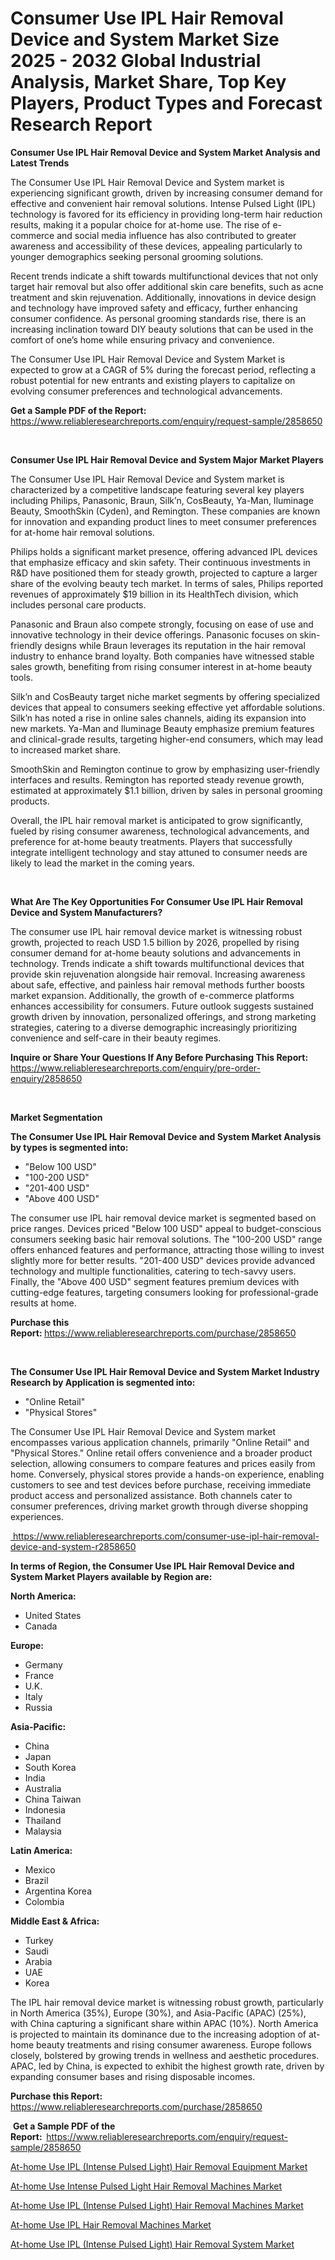 <p><h1>Consumer Use IPL Hair Removal Device and System Market Size 2025 - 2032 Global Industrial Analysis, Market Share, Top Key Players, Product Types and Forecast Research Report</h1></p><p><strong>Consumer Use IPL Hair Removal Device and System Market Analysis and Latest Trends</strong></p>
<p><p>The Consumer Use IPL Hair Removal Device and System market is experiencing significant growth, driven by increasing consumer demand for effective and convenient hair removal solutions. Intense Pulsed Light (IPL) technology is favored for its efficiency in providing long-term hair reduction results, making it a popular choice for at-home use. The rise of e-commerce and social media influence has also contributed to greater awareness and accessibility of these devices, appealing particularly to younger demographics seeking personal grooming solutions.</p><p>Recent trends indicate a shift towards multifunctional devices that not only target hair removal but also offer additional skin care benefits, such as acne treatment and skin rejuvenation. Additionally, innovations in device design and technology have improved safety and efficacy, further enhancing consumer confidence. As personal grooming standards rise, there is an increasing inclination toward DIY beauty solutions that can be used in the comfort of one’s home while ensuring privacy and convenience.</p><p>The Consumer Use IPL Hair Removal Device and System Market is expected to grow at a CAGR of 5% during the forecast period, reflecting a robust potential for new entrants and existing players to capitalize on evolving consumer preferences and technological advancements.</p></p>
<p><strong>Get a Sample PDF of the Report:&nbsp;</strong> <a href="https://www.reliableresearchreports.com/enquiry/request-sample/2858650?utm_campaign=9&utm_medium=2&utm_source=Github&utm_content=ia&utm_term=12032025&utm_id=consumer-use-ipl-hair-removal-device-and-system">https://www.reliableresearchreports.com/enquiry/request-sample/2858650</a></p>
<p>&nbsp;</p>
<p><strong>Consumer Use IPL Hair Removal Device and System Major Market Players</strong></p>
<p><p>The Consumer Use IPL Hair Removal Device and System market is characterized by a competitive landscape featuring several key players including Philips, Panasonic, Braun, Silk’n, CosBeauty, Ya-Man, Iluminage Beauty, SmoothSkin (Cyden), and Remington. These companies are known for innovation and expanding product lines to meet consumer preferences for at-home hair removal solutions.</p><p>Philips holds a significant market presence, offering advanced IPL devices that emphasize efficacy and skin safety. Their continuous investments in R&D have positioned them for steady growth, projected to capture a larger share of the evolving beauty tech market. In terms of sales, Philips reported revenues of approximately $19 billion in its HealthTech division, which includes personal care products.</p><p>Panasonic and Braun also compete strongly, focusing on ease of use and innovative technology in their device offerings. Panasonic focuses on skin-friendly designs while Braun leverages its reputation in the hair removal industry to enhance brand loyalty. Both companies have witnessed stable sales growth, benefiting from rising consumer interest in at-home beauty tools.</p><p>Silk’n and CosBeauty target niche market segments by offering specialized devices that appeal to consumers seeking effective yet affordable solutions. Silk’n has noted a rise in online sales channels, aiding its expansion into new markets. Ya-Man and Iluminage Beauty emphasize premium features and clinical-grade results, targeting higher-end consumers, which may lead to increased market share.</p><p>SmoothSkin and Remington continue to grow by emphasizing user-friendly interfaces and results. Remington has reported steady revenue growth, estimated at approximately $1.1 billion, driven by sales in personal grooming products.</p><p>Overall, the IPL hair removal market is anticipated to grow significantly, fueled by rising consumer awareness, technological advancements, and preference for at-home beauty treatments. Players that successfully integrate intelligent technology and stay attuned to consumer needs are likely to lead the market in the coming years.</p></p>
<p>&nbsp;</p>
<p><strong>What Are The Key Opportunities For Consumer Use IPL Hair Removal Device and System Manufacturers?</strong></p>
<p><p>The consumer use IPL hair removal device market is witnessing robust growth, projected to reach USD 1.5 billion by 2026, propelled by rising consumer demand for at-home beauty solutions and advancements in technology. Trends indicate a shift towards multifunctional devices that provide skin rejuvenation alongside hair removal. Increasing awareness about safe, effective, and painless hair removal methods further boosts market expansion. Additionally, the growth of e-commerce platforms enhances accessibility for consumers. Future outlook suggests sustained growth driven by innovation, personalized offerings, and strong marketing strategies, catering to a diverse demographic increasingly prioritizing convenience and self-care in their beauty regimes.</p></p>
<p><strong>Inquire or Share Your Questions If Any Before Purchasing This Report:</strong> <a href="https://www.reliableresearchreports.com/enquiry/pre-order-enquiry/2858650?utm_campaign=9&utm_medium=2&utm_source=Github&utm_content=ia&utm_term=12032025&utm_id=consumer-use-ipl-hair-removal-device-and-system">https://www.reliableresearchreports.com/enquiry/pre-order-enquiry/2858650</a></p>
<p>&nbsp;</p>
<p><strong>Market Segmentation</strong></p>
<p><strong>The Consumer Use IPL Hair Removal Device and System Market Analysis by types is segmented into:</strong></p>
<p><ul><li>"Below 100 USD"</li><li>"100-200 USD"</li><li>"201-400 USD"</li><li>"Above 400 USD"</li></ul></p>
<p><p>The consumer use IPL hair removal device market is segmented based on price ranges. Devices priced "Below 100 USD" appeal to budget-conscious consumers seeking basic hair removal solutions. The "100-200 USD" range offers enhanced features and performance, attracting those willing to invest slightly more for better results. "201-400 USD" devices provide advanced technology and multiple functionalities, catering to tech-savvy users. Finally, the "Above 400 USD" segment features premium devices with cutting-edge features, targeting consumers looking for professional-grade results at home.</p></p>
<p><strong>Purchase this Report:&nbsp;</strong><a href="https://www.reliableresearchreports.com/purchase/2858650?utm_campaign=9&utm_medium=2&utm_source=Github&utm_content=ia&utm_term=12032025&utm_id=consumer-use-ipl-hair-removal-device-and-system">https://www.reliableresearchreports.com/purchase/2858650</a></p>
<p>&nbsp;</p>
<p><strong>The Consumer Use IPL Hair Removal Device and System Market Industry Research by Application is segmented into:</strong></p>
<p><ul><li>"Online Retail"</li><li>"Physical Stores"</li></ul></p>
<p><p>The Consumer Use IPL Hair Removal Device and System market encompasses various application channels, primarily "Online Retail" and "Physical Stores." Online retail offers convenience and a broader product selection, allowing consumers to compare features and prices easily from home. Conversely, physical stores provide a hands-on experience, enabling customers to see and test devices before purchase, receiving immediate product access and personalized assistance. Both channels cater to consumer preferences, driving market growth through diverse shopping experiences.</p></p>
<p><a href="https://www.reliableresearchreports.com/consumer-use-ipl-hair-removal-device-and-system-r2858650?utm_campaign=9&utm_medium=2&utm_source=Github&utm_content=ia&utm_term=12032025&utm_id=consumer-use-ipl-hair-removal-device-and-system">&nbsp;https://www.reliableresearchreports.com/consumer-use-ipl-hair-removal-device-and-system-r2858650</a></p>
<p><strong>In terms of Region, the Consumer Use IPL Hair Removal Device and System Market Players available by Region are:</strong></p>
<p>
    <p> <strong> North America: </strong>
        <ul>
            <li>United States</li>
            <li>Canada</li>
        </ul>
        </p> 
    <p> <strong> Europe: </strong>
        <ul>
            <li>Germany</li>
            <li>France</li>
            <li>U.K.</li>
            <li>Italy</li>
            <li>Russia</li>
        </ul>
        </p> 
    <p> <strong> Asia-Pacific: </strong>
        <ul>
            <li>China</li>
            <li>Japan</li>
            <li>South Korea</li>
            <li>India</li>
            <li>Australia</li>
            <li>China Taiwan</li>
            <li>Indonesia</li>
            <li>Thailand</li>
            <li>Malaysia</li>
        </ul>
        </p> 
    <p> <strong> Latin America: </strong>
        <ul>
            <li>Mexico</li>
            <li>Brazil</li>
            <li>Argentina Korea</li>
            <li>Colombia</li>
        </ul>
        </p> 
    <p> <strong> Middle East & Africa: </strong>
        <ul>
            <li>Turkey</li>
            <li>Saudi</li>
            <li>Arabia</li>
            <li>UAE</li>
            <li>Korea</li>
        </ul>
    </p>
    </p>
<p><p>The IPL hair removal device market is witnessing robust growth, particularly in North America (35%), Europe (30%), and Asia-Pacific (APAC) (25%), with China capturing a significant share within APAC (10%). North America is projected to maintain its dominance due to the increasing adoption of at-home beauty treatments and rising consumer awareness. Europe follows closely, bolstered by growing trends in wellness and aesthetic procedures. APAC, led by China, is expected to exhibit the highest growth rate, driven by expanding consumer bases and rising disposable incomes.</p></p>
<p><strong>Purchase this Report: </strong><a href="https://www.reliableresearchreports.com/purchase/2858650?utm_campaign=9&utm_medium=2&utm_source=Github&utm_content=ia&utm_term=12032025&utm_id=consumer-use-ipl-hair-removal-device-and-system">https://www.reliableresearchreports.com/purchase/2858650</a></p>
<p>&nbsp;<strong>Get a Sample PDF of the Report:&nbsp;&nbsp;</strong><a href="https://www.reliableresearchreports.com/enquiry/request-sample/2858650?utm_campaign=9&utm_medium=2&utm_source=Github&utm_content=ia&utm_term=12032025&utm_id=consumer-use-ipl-hair-removal-device-and-system">https://www.reliableresearchreports.com/enquiry/request-sample/2858650</a></p>
<p><strong></strong></p>
<p><p><a href="https://github.com/marteionun0/Market-Research-Report-List-1/blob/main/at-home-use-ipl-intense-pulsed-light-hair-removal-equipment-market.md?utm_campaign=9&utm_medium=2&utm_source=Github&utm_content=ia&utm_term=12032025&utm_id=consumer-use-ipl-hair-removal-device-and-system">At-home Use IPL (Intense Pulsed Light) Hair Removal Equipment Market</a></p><p><a href="https://github.com/shpirttangim48/Market-Research-Report-List-1/blob/main/at-home-use-intense-pulsed-light-hair-removal-machines-market.md?utm_campaign=9&utm_medium=2&utm_source=Github&utm_content=ia&utm_term=12032025&utm_id=consumer-use-ipl-hair-removal-device-and-system">At-home Use Intense Pulsed Light Hair Removal Machines Market</a></p><p><a href="https://github.com/braisykhwezi/Market-Research-Report-List-1/blob/main/at-home-use-ipl-intense-pulsed-light-hair-removal-machines-market.md?utm_campaign=9&utm_medium=2&utm_source=Github&utm_content=ia&utm_term=12032025&utm_id=consumer-use-ipl-hair-removal-device-and-system">At-home Use IPL (Intense Pulsed Light) Hair Removal Machines Market</a></p><p><a href="https://github.com/lugnabirue/Market-Research-Report-List-1/blob/main/at-home-use-ipl-hair-removal-machines-market.md?utm_campaign=9&utm_medium=2&utm_source=Github&utm_content=ia&utm_term=12032025&utm_id=consumer-use-ipl-hair-removal-device-and-system">At-home Use IPL Hair Removal Machines Market</a></p><p><a href="https://github.com/maseykokosq1/Market-Research-Report-List-1/blob/main/at-home-use-ipl-intense-pulsed-light-hair-removal-system-market.md?utm_campaign=9&utm_medium=2&utm_source=Github&utm_content=ia&utm_term=12032025&utm_id=consumer-use-ipl-hair-removal-device-and-system">At-home Use IPL (Intense Pulsed Light) Hair Removal System Market</a></p></p>